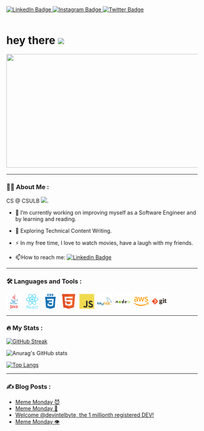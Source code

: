 <div id="header" align="center>
  <img src="https://media.giphy.com/media/lOtf1Yt5CxgME/giphy.gif" width="100">
</div>

<div id="badges">
  <a href="https://www.linkedin.com/in/kirbyjfernandez">
    <img src="https://img.shields.io/badge/LinkedIn-blue?style=for-the-badge&logo=linkedin&logoColor=white" alt="LinkedIn Badge"/>
  </a>
  <a href="https://instagram.com/kirbyjfernandez">
    <img src="https://img.shields.io/badge/Instagram-red?style=for-the-badge&logo=instagram&logoColor=white" alt="Instagram Badge"/>
  </a>
  <a href="https://twitter.com/kirbyjamesf">
    <img src="https://img.shields.io/badge/Twitter-blue?style=for-the-badge&logo=twitter&logoColor=white" alt="Twitter Badge"/>
  </a>
</div>

<img src="https://komarev.com/ghpvc/?username=kirbygit&style=flat-square&color=blue" alt=""/>
<h1>
  hey there
  <img src="https://media.giphy.com/media/hvRJCLFzcasrR4ia7z/giphy.gif" width="30px"/>
</h1>

<div align="center">
  <img src="https://media.giphy.com/media/dWesBcTLavkZuG35MI/giphy.gif" width="600" height="300"/>
</div>

---

### :man_technologist: About Me :
CS @ CSULB <img src="https://media.giphy.com/media/WUlplcMpOCEmTGBtBW/giphy.gif" width="30">.

- :telescope: I’m currently working on improving myself as a Software Engineer and by learning and reading.

- :seedling: Exploring Technical Content Writing.

- :zap: In my free time, I love to watch movies, have a laugh with my friends.

- :mailbox:How to reach me: [![Linkedin Badge](https://img.shields.io/badge/-kirby-blue?style=flat&logo=Linkedin&logoColor=white)](https://www.linkedin.com/in/kirbyjfernandez)

---

### :hammer_and_wrench: Languages and Tools :
<div>
  <img src="https://github.com/devicons/devicon/blob/master/icons/java/java-original-wordmark.svg" title="Java" alt="Java" width="40" height="40"/>&nbsp;
  <img src="https://github.com/devicons/devicon/blob/master/icons/react/react-original-wordmark.svg" title="React" alt="React" width="40" height="40"/>&nbsp;
  <img src="https://github.com/devicons/devicon/blob/master/icons/css3/css3-plain-wordmark.svg"  title="CSS3" alt="CSS" width="40" height="40"/>&nbsp;
  <img src="https://github.com/devicons/devicon/blob/master/icons/html5/html5-original.svg" title="HTML5" alt="HTML" width="40" height="40"/>&nbsp;
  <img src="https://github.com/devicons/devicon/blob/master/icons/javascript/javascript-original.svg" title="JavaScript" alt="JavaScript" width="40" height="40"/>&nbsp;
  <img src="https://github.com/devicons/devicon/blob/master/icons/mysql/mysql-original-wordmark.svg" title="MySQL"  alt="MySQL" width="40" height="40"/>&nbsp;
  <img src="https://github.com/devicons/devicon/blob/master/icons/nodejs/nodejs-original-wordmark.svg" title="NodeJS" alt="NodeJS" width="40" height="40"/>&nbsp;
  <img src="https://github.com/devicons/devicon/blob/master/icons/amazonwebservices/amazonwebservices-plain-wordmark.svg" title="AWS" alt="AWS" width="40" height="40"/>&nbsp;
  <img src="https://github.com/devicons/devicon/blob/master/icons/git/git-original-wordmark.svg" title="Git" **alt="Git" width="40" height="40"/>
</div>

---

### :fire: My Stats :
[![GitHub Streak](http://github-readme-streak-stats.herokuapp.com?user=kirbygit&theme=neon-palenight&border_radius=6&date_format=j%2Fn%5B%2FY%5D&mode=weekly)](https://git.io/streak-stats)

![Anurag's GitHub stats](https://github-readme-stats.vercel.app/api?username=kirbygit&theme=chartreuse-dark&show_icons=true)

[![Top Langs](https://github-readme-stats.vercel.app/api/top-langs/?username=kirbygit&layout=compact&theme=vision-friendly-dark)](https://github.com/anuraghazra/github-readme-stats)

---

### :writing_hand: Blog Posts :
<!-- BLOG-POST-LIST:START -->
- [Meme Monday 😈](https://dev.to/ben/meme-monday-4c5o)
- [Meme Monday 🧢](https://dev.to/ben/meme-monday-7b3)
- [Welcome @devintelbyte, the 1 millionth registered DEV!](https://dev.to/devteam/welcome-devintelbyte-the-1-millionth-registered-dev-381i)
- [Meme Monday 👁](https://dev.to/ben/meme-monday-5h2e)
<!-- BLOG-POST-LIST:END -->
